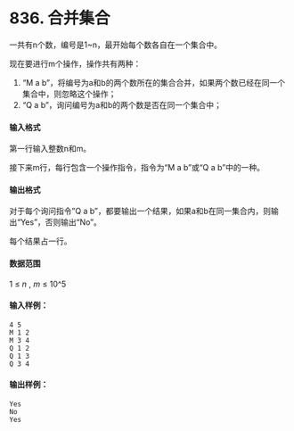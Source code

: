 # 836. 合并集合

一共有n个数，编号是1~n，最开始每个数各自在一个集合中。

现在要进行m个操作，操作共有两种：

1. “M a b”，将编号为a和b的两个数所在的集合合并，如果两个数已经在同一个集合中，则忽略这个操作；
2. “Q a b”，询问编号为a和b的两个数是否在同一个集合中；

#### 输入格式

第一行输入整数n和m。

接下来m行，每行包含一个操作指令，指令为“M a b”或“Q a b”中的一种。

#### 输出格式

对于每个询问指令”Q a b”，都要输出一个结果，如果a和b在同一集合内，则输出“Yes”，否则输出“No”。

每个结果占一行。

#### 数据范围

1 ≤ *n* , *m* ≤ 10^5

#### 输入样例：

```
4 5
M 1 2
M 3 4
Q 1 2
Q 1 3
Q 3 4
```

#### 输出样例：

```
Yes
No
Yes
```